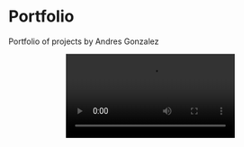 # Portfolio
Portfolio of projects by Andres Gonzalez


<p align="center">
  <video src="https://github.com/AndyDunkelHell/Portfolio/blob/main/OtherProjects/Media/SmallTeaser.mp4" alt="Hand Final preview"/>
</p>
